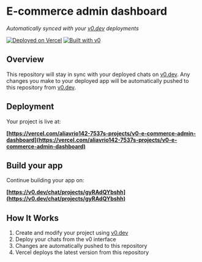 # E-commerce admin dashboard

*Automatically synced with your [v0.dev](https://v0.dev) deployments*

[![Deployed on Vercel](https://img.shields.io/badge/Deployed%20on-Vercel-black?style=for-the-badge&logo=vercel)](https://vercel.com/aliavrio142-7537s-projects/v0-e-commerce-admin-dashboard)
[![Built with v0](https://img.shields.io/badge/Built%20with-v0.dev-black?style=for-the-badge)](https://v0.dev/chat/projects/gyRAdQYbshh)

## Overview

This repository will stay in sync with your deployed chats on [v0.dev](https://v0.dev).
Any changes you make to your deployed app will be automatically pushed to this repository from [v0.dev](https://v0.dev).

## Deployment

Your project is live at:

**[https://vercel.com/aliavrio142-7537s-projects/v0-e-commerce-admin-dashboard](https://vercel.com/aliavrio142-7537s-projects/v0-e-commerce-admin-dashboard)**

## Build your app

Continue building your app on:

**[https://v0.dev/chat/projects/gyRAdQYbshh](https://v0.dev/chat/projects/gyRAdQYbshh)**

## How It Works

1. Create and modify your project using [v0.dev](https://v0.dev)
2. Deploy your chats from the v0 interface
3. Changes are automatically pushed to this repository
4. Vercel deploys the latest version from this repository